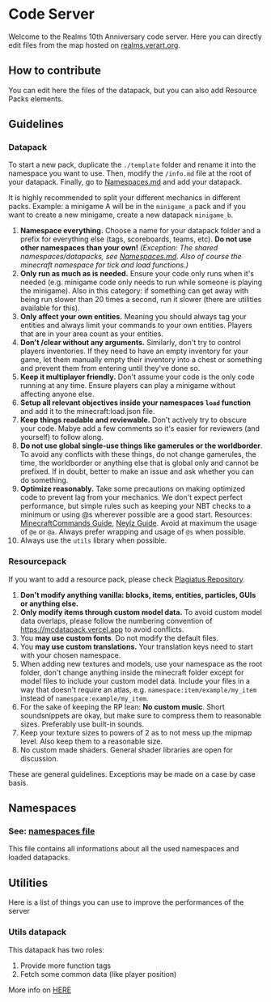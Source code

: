 # Code Server
Welcome to the Realms 10th Anniversary code server. Here you can directly edit files from the map hosted on [realms.verart.org](). 

## How to contribute

You can edit here the files of the datapack, but you can also add Resource Packs elements. 



## Guidelines 

### Datapack

To start a new pack, duplicate the ``./template`` folder and rename it into the namespace you want to use.
Then, modify the ``/info.md`` file at the root of your datapack. Finally, go to [Namespaces.md](./Namespaces.md) and add your datapack.

It is highly recommended to split your different mechanics in different packs. Example: a minigame A will be in the ``minigame_a`` pack and if you want to create a new minigame, create a new datapack ``minigame_b``.

1. **Namespace everything.** Choose a name for your datapack folder and a prefix for everything else (tags, scoreboards, teams, etc). **Do not use other namespaces than your own!** _(Exception: The shared namespaces/datapacks, see [Namespaces.md](./Namespaces.md). Also of course the minecraft namespace for tick and load functions.)_
2. **Only run as much as is needed.** Ensure your code only runs when it's needed (e.g. minigame code only needs to run while someone is playing the minigame). Also in this category: if something can get away with being run slower than 20 times a second, run it slower (there are utilities available for this). 
3. **Only affect your own entities.** Meaning you should always tag your entities and always limit your commands to your own entities. Players that are in your area count as your entities.
4. **Don't /clear without any arguments.** Similarly, don't try to control players inventories. If they need to have an empty inventory for your game, let them manually empty their inventory into a chest or something and prevent them from entering until they've done so.
5. **Keep it multiplayer friendly.** Don't assume your code is the only code running at any time. Ensure players can play a minigame without affecting anyone else.
6. **Setup all relevant objectives inside your namespaces `load` function** and add it to the minecraft:load.json file.
7. **Keep things readable and reviewable.** Don't actively try to obscure your code. Mabye add a few comments so it's easier for reviewers (and yourself) to follow along.
8. **Do not use global single-use things like gamerules or the worldborder**. To avoid any conflicts with these things, do not change gamerules, the time, the worldborder or anything else that is global only and cannot be prefixed. If in doubt, better to make an issue and ask whether you can do something.
9. **Optimize reasonably.** Take some precautions on making optimized code to prevent lag from your mechanics. We don't expect perfect performance, but simple rules such as keeping your NBT checks to a minimum or using @s wherever possible are a good start. Resources: [MinecraftCommands Guide](https://www.reddit.com/r/MinecraftCommands/wiki/optimising/), [Neylz Guide](https://github.com/neylz/opti-mcfunction). Avoid at maximum the usage of ``@e`` or ``@a``. Always prefer wrapping and usage of ``@s`` when possible.
10. Always use the ``utils`` library when possible.


### Resourcepack

If you want to add a resource pack, please check [Plagiatus Repository](https://github.com/Plagiatus/10YearsRealmsAnniversary).

1. **Don't modify anything vanilla: blocks, items, entities, particles, GUIs or anything else.**
2. **Only modify items through custom model data.** To avoid custom model data overlaps, please follow the numbering convention of https://mcdatapack.vercel.app to avoid conflicts.
3. You **may use custom fonts**. Do not modify the default files.
4. You **may use custom translations.** Your translation keys need to start with your chosen namespace.
5. When adding new textures and models, use your namespace as the root folder, don't change anything inside the minecraft folder except for model files to include your custom model data. Include your files in a way that doesn't require an atlas, e.g. `namespace:item/example/my_item` instead of `namespace:example/my_item`.
6. For the sake of keeping the RP lean: **No custom music**. Short soundsnippets are okay, but make sure to compress them to reasonable sizes. Preferably use built-in sounds.
7. Keep your texture sizes to powers of 2 as to not mess up the mipmap level. Also keep them to a reasonable size.
8. No custom made shaders. General shader libraries are open for discussion. 

These are general guidelines. Exceptions may be made on a case by case basis.

## Namespaces

### See: [namespaces file](./Namespaces.md)

This file contains all informations about all the used namespaces and loaded datapacks.

## Utilities

Here is a list of things you can use to improve the performances of the server

### Utils datapack

This datapack has two roles:
1. Provide more function tags
2. Fetch some common data (like player position)

More info on [HERE](./utils/info.md)

